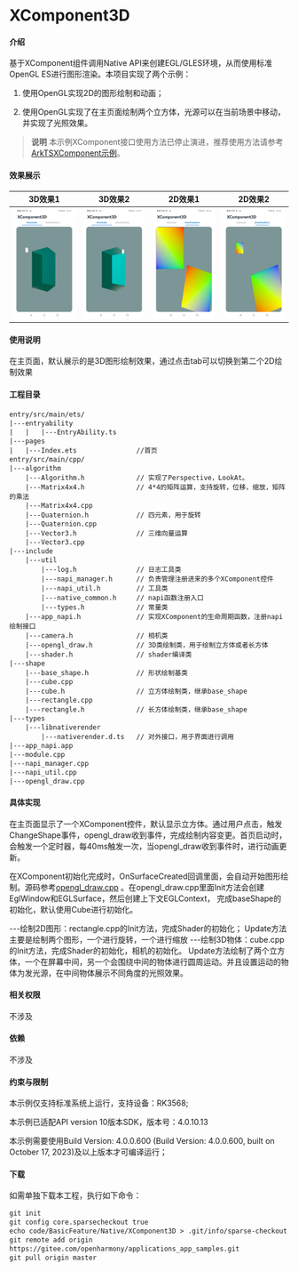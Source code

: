 # XComponent3D

#### 介绍
基于XComponent组件调用Native API来创建EGL/GLES环境，从而使用标准OpenGL ES进行图形渲染。本项目实现了两个示例：

1. 使用OpenGL实现2D的图形绘制和动画；

2. 使用OpenGL实现了在主页面绘制两个立方体，光源可以在当前场景中移动，并实现了光照效果。

> **说明**
> 本示例XComponent接口使用方法已停止演进，推荐使用方法请参考[ArkTSXComponent示例](../ArkTSXComponent/README_zh.md)。
#### 效果展示

| 3D效果1                                                   | 3D效果2                                                   | 2D效果1                                                   | 2D效果2                                                   |
|---------------------------------------------------------|---------------------------------------------------------|---------------------------------------------------------|---------------------------------------------------------|
| <img src=".//screenshots/3D_1.jpg" style="zoom:25%;" /> | <img src=".//screenshots/3D_2.jpg" style="zoom:25%;" /> | <img src=".//screenshots/2D_1.jpg" style="zoom:25%;" /> | <img src=".//screenshots/2D_2.jpg" style="zoom:25%;" /> |


#### 使用说明

在主页面，默认展示的是3D图形绘制效果，通过点击tab可以切换到第二个2D绘制效果

#### 工程目录
```
entry/src/main/ets/
|---entryability
|	|	|---EntryAbility.ts
|---pages
|	|---Index.ets				//首页
entry/src/main/cpp/
|---algorithm
	|---Algorithm.h 			// 实现了Perspective，LookAt。
	|---Matrix4x4.h 			// 4*4的矩阵运算，支持旋转，位移，缩放，矩阵的乘法
	|---Matrix4x4.cpp
	|---Quaternion.h 			// 四元素，用于旋转
	|---Quaternion.cpp
	|---Vector3.h 				// 三维向量运算
	|---Vector3.cpp
|---include
	|---util
		|---log.h 				// 日志工具类
		|---napi_manager.h		// 负责管理注册进来的多个XComponent控件
		|---napi_util.h			// 工具类
		|---native_common.h		// napi函数注册入口
		|---types.h				// 常量类
	|---app_napi.h				// 实现XComponent的生命周期函数，注册napi绘制接口
	|---camera.h				// 相机类
	|---opengl_draw.h			// 3D类绘制类，用于绘制立方体或者长方体
	|---shader.h				// shader编译类
|---shape
	|---base_shape.h			// 形状绘制基类
	|---cube.cpp
	|---cube.h					// 立方体绘制类，继承base_shape
	|---rectangle.cpp
	|---rectangle.h				// 长方体绘制类，继承base_shape
|---types
	|---libnativerender			
		|---nativerender.d.ts	// 对外接口，用于界面进行调用
|---app_napi.app				
|---module.cpp					
|---napi_manager.cpp			
|---napi_util.cpp				
|---opengl_draw.cpp				
```

#### 具体实现

在主页面显示了一个XComponent控件，默认显示立方体。通过用户点击，触发ChangeShape事件，opengl_draw收到事件，完成绘制内容变更。首页启动时，会触发一个定时器，每40ms触发一次，当opengl_draw收到事件时，进行动画更新。

在XComponent初始化完成时，OnSurfaceCreated回调里面，会自动开始图形绘制。源码参考[opengl_draw.cpp](.//entry/src/main/cpp/opengl_draw.cpp) 。在opengl_draw.cpp里面Init方法会创建EglWindow和EGLSurface，然后创建上下文EGLContext， 完成baseShape的初始化，默认使用Cube进行初始化。

---绘制2D图形：rectangle.cpp的Init方法，完成Shader的初始化；   Update方法主要是绘制两个图形，一个进行旋转，一个进行缩放
---绘制3D物体：cube.cpp的Init方法，完成Shader的初始化，相机的初始化。 Update方法绘制了两个立方体，一个在屏幕中间，另一个会围绕中间的物体进行圆周运动。并且设置运动的物体为发光源，在中间物体展示不同角度的光照效果。


#### 相关权限
不涉及


#### 依赖
不涉及


#### 约束与限制
本示例仅支持标准系统上运行，支持设备：RK3568;

本示例已适配API version 10版本SDK，版本号：4.0.10.13

本示例需要使用Build Version: 4.0.0.600 (Build Version: 4.0.0.600, built on October 17, 2023)及以上版本才可编译运行；


#### 下载

如需单独下载本工程，执行如下命令：
```
git init
git config core.sparsecheckout true
echo code/BasicFeature/Native/XComponent3D > .git/info/sparse-checkout
git remote add origin https://gitee.com/openharmony/applications_app_samples.git
git pull origin master
```
